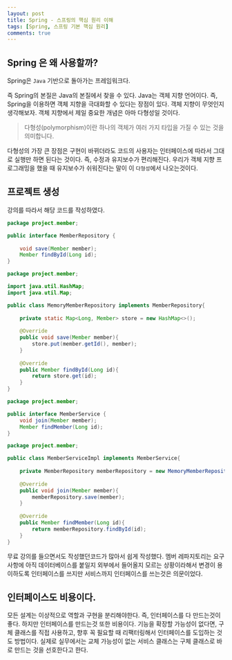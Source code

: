 ```yaml
---
layout: post
title: Spring - 스프링의 핵심 원리 이해
tags: [Spring, 스프링 기본 핵심 원리]
comments: true
---
```


## Spring 은 왜 사용할까?

Spring은 `Java` 기반으로 돌아가는 프레임워크다. 

즉 Spring의 본질은 Java의 본질에서 찾을 수 있다. Java는 객체 지향 언어이다. 즉, Spring을 이용하면 객체 지향을 극대화할 수 있다는 장점이 있다. 객체 지향이 무엇인지 생각해보자. 객체 지향에서 제일 중요한 개념은 아마 다형성일 것이다. 

> 다형성(polymorphism)이란 하나의 객체가 여러 가지 타입을 가질 수 있는 것을 의미합니다.

다형성의 가장 큰 장점은 구현이 바뀌더라도 코드의 사용자는 인터페이스에 따라서 그대로 실행만 하면 된다는 것이다. 즉, 수정과 유지보수가 편리해진다. 우리가 객체 지향 프로그래밍을 했을 때 유지보수가 쉬워진다는 말이 이 `다형성`에서 나오는것이다.

## 프로젝트 생성

강의를 따라서 해당 코드를 작성하였다.

```java
package project.member;

public interface MemberRepository {
    
    void save(Member member);
    Member findById(Long id); 
}
```

```java
package project.member;

import java.util.HashMap;
import java.util.Map;

public class MemoryMemberRepository implements MemberRepository{
    
    private static Map<Long, Member> store = new HashMap<>();
    
    @Override
    public void save(Member member){
        store.put(member.getId(), member);
    }
    
    @Override 
    public Member findById(Long id){
        return store.get(id);
    }
}
```

```java
package project.member;

public interface MemberService {
    void join(Member member);
    Member findMember(Long id);
}
```

```java
package project.member;

public class MemberServiceImpl implements MemberService{
    
    private MemberRepository memberRepository = new MemoryMemberRepository();
    
    @Override 
    public void join(Member member){
        memberRepository.save(member);
    }    
    
    @Override 
    public Member findMember(Long id){
        return memberRepository.findById(id);
    }
}
```

무료 강의를 들으면서도 작성했던코드가 많아서 쉽게 작성했다. 멤버 레파지토리는 요구사항에 아직 데이터베이스를 붙일지 외부에서 들어올지 모르는 상황이라해서 변경이 용이하도록 인터페이스를 쓰지만 서비스까지 인터페이스를 쓰는것은 의문이었다.

## 인터페이스도 비용이다.

모든 설계는 이상적으로 역할과 구현을 분리해야한다. 즉, 인터페이스를 다 만드는것이 좋다. 하지만 인터페이스를 만드는것 또한 비용이다. 기능을 확장할 가능성이 없다면, 구체 클래스를 직접 사용하고, 향후 꼭 필요할 때 리팩터링해서 인터페이스를 도입하는 것도 방법이다. 실제로 실무에서는 교체 가능성이 없는 서비스 클래스는 구체 클래스로 바로 만드는 것을 선호한다고 한다. 
